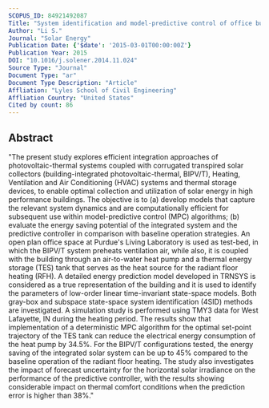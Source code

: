 ```yaml
---
SCOPUS_ID: 84921492087
Title: "System identification and model-predictive control of office buildings with integrated photovoltaic-thermal collectors, radiant floor heating and active thermal storage"
Author: "Li S."
Journal: "Solar Energy"
Publication Date: {'$date': '2015-03-01T00:00:00Z'}
Publication Year: 2015
DOI: "10.1016/j.solener.2014.11.024"
Source Type: "Journal"
Document Type: "ar"
Document Type Description: "Article"
Affliation: "Lyles School of Civil Engineering"
Affliation Country: "United States"
Cited by count: 86
---
```


## Abstract
"The present study explores efficient integration approaches of photovoltaic-thermal systems coupled with corrugated transpired solar collectors (building-integrated photovoltaic-thermal, BIPV/T), Heating, Ventilation and Air Conditioning (HVAC) systems and thermal storage devices, to enable optimal collection and utilization of solar energy in high performance buildings. The objective is to (a) develop models that capture the relevant system dynamics and are computationally efficient for subsequent use within model-predictive control (MPC) algorithms; (b) evaluate the energy saving potential of the integrated system and the predictive controller in comparison with baseline operation strategies. An open plan office space at Purdue's Living Laboratory is used as test-bed, in which the BIPV/T system preheats ventilation air, while also, it is coupled with the building through an air-to-water heat pump and a thermal energy storage (TES) tank that serves as the heat source for the radiant floor heating (RFH). A detailed energy prediction model developed in TRNSYS is considered as a true representation of the building and it is used to identify the parameters of low-order linear time-invariant state-space models. Both gray-box and subspace state-space system identification (4SID) methods are investigated. A simulation study is performed using TMY3 data for West Lafayette, IN during the heating period. The results show that implementation of a deterministic MPC algorithm for the optimal set-point trajectory of the TES tank can reduce the electrical energy consumption of the heat pump by 34.5%. For the BIPV/T configurations tested, the energy saving of the integrated solar system can be up to 45% compared to the baseline operation of the radiant floor heating. The study also investigates the impact of forecast uncertainty for the horizontal solar irradiance on the performance of the predictive controller, with the results showing considerable impact on thermal comfort conditions when the prediction error is higher than 38%."

